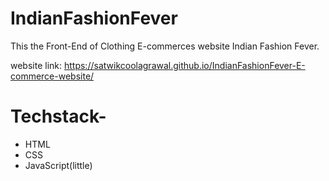 # IndianFashionFever
This the Front-End of Clothing E-commerces website Indian Fashion Fever.

website link: https://satwikcoolagrawal.github.io/IndianFashionFever-E-commerce-website/

# Techstack-
- HTML
- CSS
- JavaScript(little)

